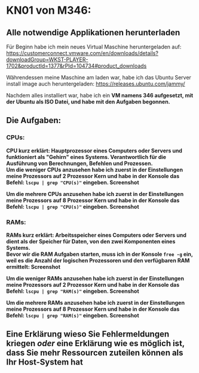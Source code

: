 # KN01 von M346:
## Alle notwendige Applikationen herunterladen
Für Beginn habe ich mein neues Virtual Maschine heruntergeladen auf: https://customerconnect.vmware.com/en/downloads/details?downloadGroup=WKST-PLAYER-1702&productId=1377&rPId=104734#product_downloads

Währendessen meine Maschine am laden war, habe ich das Ubuntu Server install image auch heruntergeladen: https://releases.ubuntu.com/jammy/

Nachdem alles installiert war, habe ich ein <b>VM namens 346<b/> aufgesetzt, mit der Ubuntu als ISO Datei, und habe mit den Aufgaben begonnen.

## Die Aufgaben:
### CPUs:
CPU kurz erklärt: Hauptprozessor eines Computers oder Servers und funktioniert als "Gehirn" eines Systems. Verantwortlich für die Ausführung von Berechnungen, Befehlen und Prozessen.
<br />
Um die weniger CPUs anzusehen habe ich zuerst in der Einstellungen meine Prozessors auf 2 Prozessor Kern und habe in der
Konsole das Befehl: ```lscpu | grep "CPU(s)"``` eingeben.
<b>Screenshot</b> 

Um die mehrere CPUs anzusehen habe ich zuerst in der Einstellungen meine Prozessors auf 8 Prozessor Kern und habe in der
Konsole das Befehl: ```lscpu | grep "CPU(s)"``` eingeben.
<b>Screenshot</b> 

### RAMs:
RAMs kurz erklärt: Arbeitsspeicher eines Computers oder Servers und dient als der Speicher für Daten, von den zwei Komponenten eines Systems. 
<br />
Bevor wir die RAM Aufgaben starten, muss ich in der Konsole ```free -g``` ein, weil es die Anzahl der logischen Prozessoren und den verfügbaren RAM ermittelt:
<b>Screenshot</b> 

Um die weniger RAMs anzusehen habe ich zuerst in der Einstellungen meine Prozessors auf 2 Prozessor Kern und habe in der
Konsole das Befehl: ```lscpu | grep "RAM(s)"``` eingeben.
<b>Screenshot</b> 

Um die mehrere RAMs anzusehen habe ich zuerst in der Einstellungen meine Prozessors auf 8 Prozessor Kern und habe in der
Konsole das Befehl: ```lscpu | grep "RAM(s)"``` eingeben.
<b>Screenshot</b> 

## Eine Erklärung wieso Sie Fehlermeldungen kriegen *oder* eine Erklärung wie es möglich ist, dass Sie mehr Ressourcen zuteilen können als Ihr Host-System hat


